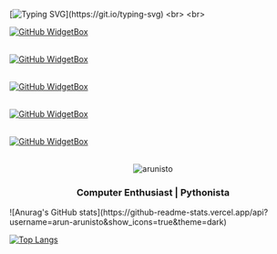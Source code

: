 <!---- Typing Card ----->
[![Typing SVG](https://readme-typing-svg.demolab.com?font=Fira+Code&pause=1000&color=1AF749&background=191A1900&center=true&width=600&height=300&lines=Hi%2C+I'm+Arun+Arunisto;I'm+a+programmer.+I+have+no+life.;I+only+have+deadlines.;I'm+not+that+special.+;I'm+just+anonymous.+I'm+just+alone.)](https://git.io/typing-svg)
<br>
<br>
<!---- widgetbox ----->
[![GitHub WidgetBox](https://github-widgetbox.vercel.app/api/profile?username=arun-arunisto&data=followers,repositories,stars,commits&theme=darkmode)](https://github.com/Jurredr/github-widgetbox)
<br>
<br>
<!---- skills Programming Language ------>
[![GitHub WidgetBox](https://github-widgetbox.vercel.app/api/skills?languages=python,html,css,js,java,csharp,bash,postgresql,mysql&includeNames=true)](https://github.com/Jurredr/github-widgetbox)
<br>
<br>
<!---- skills frameworks ------>
[![GitHub WidgetBox](https://github-widgetbox.vercel.app/api/skills?frameworks=django,flask&includeNames=true)](https://github.com/Jurredr/github-widgetbox)
<br>
<br>
<!---- skills tools ----->
[![GitHub WidgetBox](https://github-widgetbox.vercel.app/api/skills?tools=git,heroku,jupyter&includeNames=true)](https://github.com/Jurredr/github-widgetbox)
<br>
<br>
<!---- skills os ------->
[![GitHub WidgetBox](https://github-widgetbox.vercel.app/api/skills?software=linux,windows,vscode&includeNames=true)](https://github.com/Jurredr/github-widgetbox)
<br>
<br>
<div align="center">
  <img src="https://www.google.com/url?sa=i&url=https%3A%2F%2Fgithub.com%2Farun-arunisto%2F&psig=AOvVaw3ICD0yjEkYNoAnVbME_R0d&ust=1682663056449000&source=images&cd=vfe&ved=0CBEQjRxqFwoTCLDh7_61yf4CFQAAAAAdAAAAABAE" alt="arunisto">
  <h3 align="center"> Computer Enthusiast | Pythonista </h2>
</div>
<!---
arun-arunisto/arun-arunisto is a ✨ special ✨ repository because its `README.md` (this file) appears on your GitHub profile.
You can click the Preview link to take a look at your changes.
--->
![Anurag's GitHub stats](https://github-readme-stats.vercel.app/api?username=arun-arunisto&show_icons=true&theme=dark)





[![Top Langs](https://github-readme-stats.vercel.app/api/top-langs/?username=arun-arunisto&layout=compact)](https://github.com/anuraghazra/github-readme-stats)
